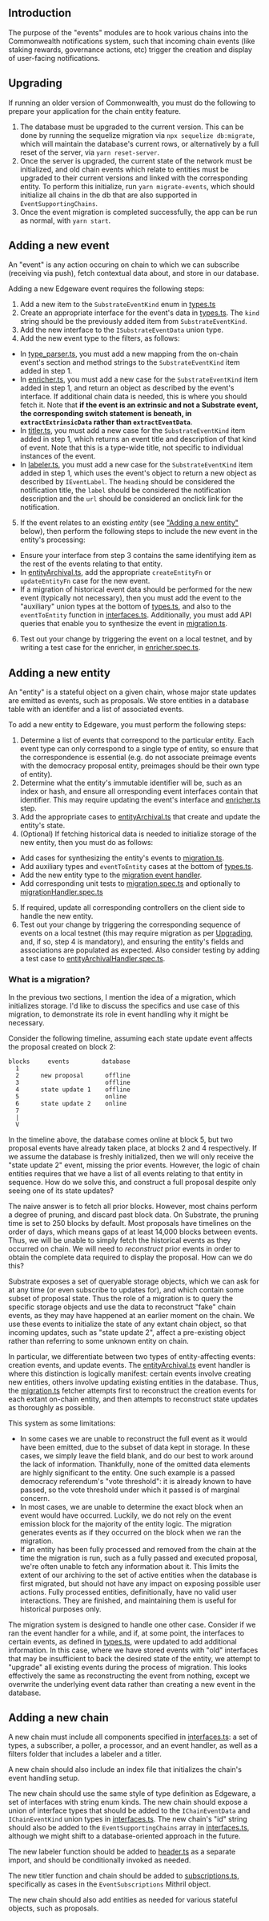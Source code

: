 ## Introduction

The purpose of the "events" modules are to hook various chains into the Commonwealth notifications system, such that incoming chain events (like staking rewards, governance actions, etc) trigger the creation and display of user-facing notifications.

## Upgrading

If running an older version of Commonwealth, you must do the following to prepare your application for the chain entity feature.

1. The database must be upgraded to the current version. This can be done by running the sequelize migration via `npx sequelize db:migrate`, which will maintain the database's current rows, or alternatively by a full reset of the server, via `yarn reset-server`.
2. Once the server is upgraded, the current state of the network must be initialized, and old chain events which relate to entities must be upgraded to their current versions and linked with the corresponding entity. To perform this initialize, run `yarn migrate-events`, which should initialize all chains in the db that are also supported in `EventSupportingChains`.
3. Once the event migration is completed successfully, the app can be run as normal, with `yarn start`.

## Adding a new event

An "event" is any action occuring on chain to which we can subscribe (receiving via push), fetch contextual data about, and store in our database.

Adding a new Edgeware event requires the following steps:

1. Add a new item to the `SubstrateEventKind` enum in [types.ts](edgeware/types.ts)
2. Create an appropriate interface for the event's data in [types.ts](edgeware/types.ts). The `kind` string should be the previously added item from `SubstrateEventKind`.
3. Add the new interface to the `ISubstrateEventData` union type.
4. Add the new event type to the filters, as follows:
  * In [type_parser.ts](edgeware/filters/type_parser.ts), you must add a new mapping from the on-chain event's section and method strings to the `SubstrateEventKind` item added in step 1.
  * In [enricher.ts](edgeware/filters/enricher.ts), you must add a new case for the `SubstrateEventKind` item added in step 1, and return an object as described by the event's interface. If additional chain data is needed, this is where you should fetch it. Note that **if the event is an extrinsic and not a Substrate event, the corresponding switch statement is beneath, in `extractExtrinsicData` rather than `extractEventData`**.
  * In [titler.ts](edgeware/filters/titler.ts), you must add a new case for the `SubstrateEventKind` item added in step 1, which returns an event title and description of that kind of event. Note that this is a type-wide title, not specific to individual instances of the event.
  * In [labeler.ts](edgeware/filters/labeler.ts), you must add a new case for the `SubstrateEventKind` item added in step 1, which uses the event's object to return a new object as described by `IEventLabel`. The `heading` should be considered the notification title, the `label` should be considered the notification description and the `url` should be considered an onclick link for the notification.
5. If the event relates to an existing _entity_ (see ["Adding a new entity"](#Adding-a-new-entity) below), then perform the following steps to include the new event in the entity's processing:
  * Ensure your interface from step 3 contains the same identifying item as the rest of the events relating to that entity.
  * In [entityArchival.ts](../../server/eventHandlers/edgeware/entityArchival.ts), add the appropriate `createEntityFn` or `updateEntityFn` case for the new event.
  * If a migration of historical event data should be performed for the new event (typically not necessary), then you must add the event to the "auxiliary" union types at the bottom of [types.ts](edgeware/types.ts), and also to the `eventToEntity` function in [interfaces.ts](interfaces.ts). Additionally, you must add API queries that enable you to synthesize the event in [migration.ts](edgeware/migration.ts).
6. Test out your change by triggering the event on a local testnet, and by writing a test case for the enricher, in [enricher.spec.ts](../../test/unit/events/substrate/enricher.spec.ts).

## Adding a new entity

An "entity" is a stateful object on a given chain, whose major state updates are emitted as events, such as proposals. We store entities in a database table with an identifer and a list of associated events.

To add a new entity to Edgeware, you must perform the following steps:

1. Determine a list of events that correspond to the particular entity. Each event type can only correspond to a single type of entity, so ensure that the correspondence is essential (e.g. do not associate preimage events with the democracy proposal entity, preimages should be their own type of entity).
2. Determine what the entity's immutable identifier will be, such as an index or hash, and ensure all orresponding event interfaces contain that identifier. This may require updating the event's interface and [enricher.ts](edgeware/filters/enricher.ts) step.
3. Add the appropriate cases to [entityArchival.ts](../../server/eventHandlers/edgeware/entityArchival.ts) that create and update the entity's state.
4. (Optional) If fetching historical data is needed to initialize storage of the new entity, then you must do as follows:
  * Add cases for synthesizing the entity's events to [migration.ts](edgeware/migration.ts).
  * Add auxiliary types and `eventToEntity` cases at the bottom of [types.ts](edgeware/types.ts).
  * Add the new entity type to the [migration event handler](../../server/eventHandlers/edgeware/migration.ts).
  * Add corresponding unit tests to [migration.spec.ts](../../test/unit/events/substrate/migration.spec.ts) and optionally to [migrationHandler.spec.ts](../../test/unit/events/substrate/migrationHandler.spec.ts)
5. If required, update all corresponding controllers on the client side to handle the new entity.
6. Test out your change by triggering the corresponding sequence of events on a local testnet (this may require migration as per [Upgrading](#Upgrading), and, if so, step 4 is mandatory), and ensuring the entity's fields and associations are populated as expected. Also consider testing by adding a test case to [entityArchivalHandler.spec.ts](../../test/unit/events/substrate/entityArchivalHandler.spec.ts).

### What is a migration?

In the previous two sections, I mention the idea of a migration, which initializes storage. I'd like to discuss the specifics and use case of this migration, to demonstrate its role in event handling why it might be necessary.

Consider the following timeline, assuming each state update event affects the proposal created on block 2:

```
blocks     events         database
  1
  2      new proposal      offline
  3                        offline
  4      state update 1    offline
  5                        online
  6      state update 2    online
  7
  |
  V
```

In the timeline above, the database comes online at block 5, but two proposal events have already taken place, at blocks 2 and 4 respectively. If we assume the database is freshly initialized, then we will only receive the "state update 2" event, missing the prior events. However, the logic of chain entities requires that we have a list of all events relating to that entity in sequence. How do we solve this, and construct a full proposal despite only seeing one of its state updates?

The naive answer is to fetch all prior blocks. However, most chains perform a degree of pruning, and discard past block data. On Substrate, the pruning time is set to 250 blocks by default. Most proposals have timelines on the order of days, which means gaps of at least 14,000 blocks between events. Thus, we will be unable to simply fetch the historical events as they occurred on chain. We will need to _reconstruct_ prior events in order to obtain the complete data required to display the proposal. How can we do this?

Substrate exposes a set of queryable storage objects, which we can ask for at any time (or even subscribe to updates for), and which contain some subset of proposal state. Thus the role of a migration is to query the specific storage objects and use the data to reconstruct "fake" chain events, as they may have happened at an earlier moment on the chain. We use these events to initialize the state of any extant chain object, so that incoming updates, such as "state update 2", affect a pre-existing object rather than referring to some unknown entity on chain.

In particular, we differentiate between two types of entity-affecting events: creation events, and update events. The [entityArchival.ts](../../server/eventHandlers/edgeware/entityArchival.ts) event handler is where this distinction is logically manifest: certain events involve creating new entities, others involve updating existing entities in the database. Thus, the [migration.ts](edgeware/migration.ts) fetcher attempts first to reconstruct the creation events for each extant on-chain entity, and then attempts to reconstruct state updates as thoroughly as possible.

This system as some limitations:
  * In some cases we are unable to reconstruct the full event as it would have been emitted, due to the subset of data kept in storage. In these cases, we simply leave the field blank, and do our best to work around the lack of information. Thankfully, none of the omitted data elements are highly significant to the entity. One such example is a passed democracy referendum's "vote threshold": it is already known to have passed, so the vote threshold under which it passed is of marginal concern.
  * In most cases, we are unable to determine the exact block when an event would have occurred. Luckily, we do not rely on the event emission block for the majority of the entity logic. The migration generates events as if they occurred on the block when we ran the migration.
  * If an entity has been fully processed and removed from the chain at the time the migration is run, such as a fully passed and executed proposal, we're often unable to fetch any information about it. This limits the extent of our archiving to the set of active entities when the database is first migrated, but should not have any impact on exposing possible user actions. Fully processed entities, definitionally, have no valid user interactions. They are finished, and maintaining them is useful for historical purposes only.

The migration system is designed to handle one other case. Consider if we ran the event handler for a while, and if, at some point, the interfaces to certain events, as defined in [types.ts](edgeware/types.ts), were updated to add additional information. In this case, where we have stored events with "old" interfaces that may be insufficient to back the desired state of the entity, we attempt to "upgrade" all existing events during the process of migration. This looks effectively the same as reconstructing the event from nothing, except we overwrite the underlying event data rather than creating a new event in the database.

## Adding a new chain

A new chain must include all components specified in [interfaces.ts](interfaces.ts): a set of types, a subscriber, a poller, a processor, and an event handler, as well as a filters folder that includes a labeler and a titler.

A new chain should also include an index file that initializes the chain's event handling setup.

The new chain should use the same style of type definition as Edgeware, a set of interfaces with string enum kinds. The new chain should expose a union of interface types that should be added to the `IChainEventData` and `IChainEventKind` union types in [interfaces.ts](interfaces.ts). The new chain's "id" string should also be added to the `EventSupportingChains` array in [interfaces.ts](interfaces.ts), although we might shift to a database-oriented approach in the future.

The new labeler function should be added to [header.ts](../../client/scripts/views/components/header.ts) as a separate import, and should be conditionally invoked as needed.

The new titler function and chain should be added to [subscriptions.ts](../../client/scripts/view/pages/subscriptions.ts), specifically as cases in the `EventSubscriptions` Mithril object.

The new chain should also add entities as needed for various stateful objects, such as proposals.
